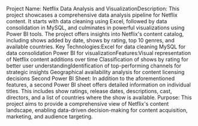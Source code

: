 Project Name: Netflix Data Analysis and VisualizationDescription:
This project showcases a comprehensive data analysis pipeline for Netflix content. It starts with data cleaning using Excel, followed by data consolidation in MySQL, and culminates in powerful visualizations using Power BI tools. The project offers insights into Netflix's content catalog, including shows added by date, shows by rating, top 10 genres, and available countries.
Key Technologies:Excel for data cleaning
MySQL for data consolidation
Power BI for visualizationFeatures:Visual representation of Netflix content additions over time
Classification of shows by rating for better user understandingIdentification of top-performing channels for strategic insights
Geographical availability analysis for content licensing decisions
Second Power BI Sheet: In addition to the aforementioned features, a second Power BI sheet offers detailed information on individual titles. This includes show ratings, release dates, descriptions, cast, directors, and a list of countries where the show is available.
Purpose:
This project aims to provide a comprehensive view of Netflix's content landscape, enabling data-driven decision-making for content acquisition, marketing, and audience targeting.

